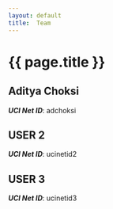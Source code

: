 ```yaml
---
layout: default
title:  Team
---
```


# {{ page.title }}


## Aditya Choksi
***UCI Net ID***: adchoksi

## USER 2
***UCI Net ID***: ucinetid2

## USER 3
***UCI Net ID***: ucinetid3
